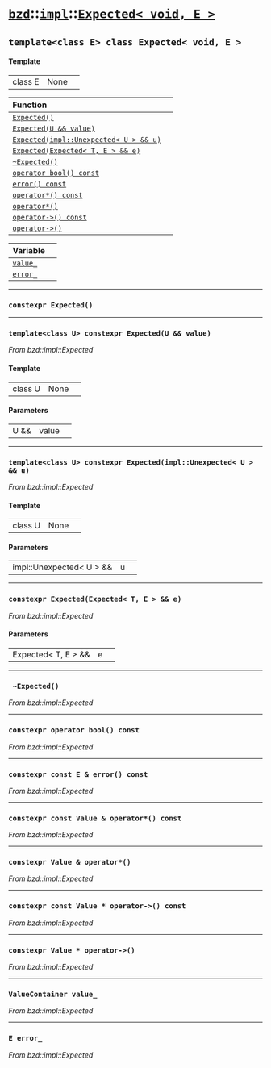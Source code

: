 # [`bzd`](../../../index.md)::[`impl`](../../index.md)::[`Expected< void, E >`](../index.md)

## `template<class E> class Expected< void, E >`

#### Template
||||
|---:|:---|:---|
|class E|None||

|Function||
|:---|:---|
|[`Expected()`](./index.md)||
|[`Expected(U && value)`](./index.md)||
|[`Expected(impl::Unexpected< U > && u)`](./index.md)||
|[`Expected(Expected< T, E > && e)`](./index.md)||
|[`~Expected()`](./index.md)||
|[`operator bool() const`](./index.md)||
|[`error() const`](./index.md)||
|[`operator*() const`](./index.md)||
|[`operator*()`](./index.md)||
|[`operator->() const`](./index.md)||
|[`operator->()`](./index.md)||

|Variable||
|:---|:---|
|[`value_`](./index.md)||
|[`error_`](./index.md)||
------
### `constexpr Expected()`

------
### `template<class U> constexpr Expected(U && value)`
*From bzd::impl::Expected*


#### Template
||||
|---:|:---|:---|
|class U|None||
#### Parameters
||||
|---:|:---|:---|
|U &&|value||
------
### `template<class U> constexpr Expected(impl::Unexpected< U > && u)`
*From bzd::impl::Expected*


#### Template
||||
|---:|:---|:---|
|class U|None||
#### Parameters
||||
|---:|:---|:---|
|impl::Unexpected< U > &&|u||
------
### `constexpr Expected(Expected< T, E > && e)`
*From bzd::impl::Expected*


#### Parameters
||||
|---:|:---|:---|
|Expected< T, E > &&|e||
------
### ` ~Expected()`
*From bzd::impl::Expected*


------
### `constexpr operator bool() const`
*From bzd::impl::Expected*


------
### `constexpr const E & error() const`
*From bzd::impl::Expected*


------
### `constexpr const Value & operator*() const`
*From bzd::impl::Expected*


------
### `constexpr Value & operator*()`
*From bzd::impl::Expected*


------
### `constexpr const Value * operator->() const`
*From bzd::impl::Expected*


------
### `constexpr Value * operator->()`
*From bzd::impl::Expected*


------
### `ValueContainer value_`
*From bzd::impl::Expected*


------
### `E error_`
*From bzd::impl::Expected*


